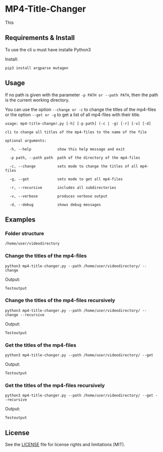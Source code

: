 # MP4-Title-Changer

This

## Requirements & Install

To use the cli u must have installe Python3

Install:

`pip3 install argparse mutagen`

## Usage

If no path is given with the parameter `-p PATH or --path PATH`, then the path is the current working directory.

You  can use the option `--change or -c` to change the titles of the mp4-files or the option `--get or -g` to get a list of all mp4-files with their title.

```
usage: mp4-title-changer.py [-h] [-p path] (-c | -g) [-r] [-v] [-d]

cli to change all titles of the mp4-files to the name of the file

optional arguments:

  -h, --help            show this help message and exit
  
  -p path, --path path  path of the directory of the mp4-files
  
  -c, --change          sets mode to change the titles of all mp4-files
  
  -g, --get             sets mode to get all mp4-files
  
  -r, --recursive       includes all subdirectories
  
  -v, --verbose         produces verbose output
  
  -d, --debug           shows debug messages
```
  
## Examples


### Folder structure
```
/home/user/videodirectory
```

### Change the titles of the mp4-files
`python3 mp4-title-changer.py --path /home/user/videodirectory/ --change`

Output:
```
Testoutput
```

### Change the titles of the mp4-files recursively
`python3 mp4-title-changer.py --path /home/user/videodirectory/ --change --recursive`

Output:
```
Testoutput
```

### Get the titles of the mp4-files
`python3 mp4-title-changer.py --path /home/user/videodirectory/ --get`

Output:
```
Testoutput
```

### Get the titles of the mp4-files recursively
`python3 mp4-title-changer.py --path /home/user/videodirectory/ --get --recursive`

Output:
```
Testoutput
```


## License

See the [LICENSE](LICENSE.md) file for license rights and limitations (MIT).
